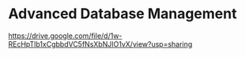 # Advanced Database Management
https://drive.google.com/file/d/1w-REcHpTlb1xCgbbdVC5fNsXbNJIO1vX/view?usp=sharing
